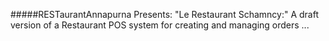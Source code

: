 #####RESTaurantAnnapurna Presents:
"Le Restaurant Schamncy:" A draft version of a Restaurant POS system for creating and managing orders ...
